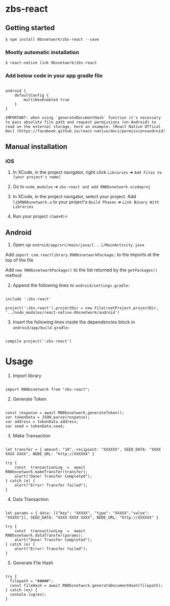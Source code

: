 


# zbs-react



## Getting started



`$ npm install 0bsnetwork/zbs-react --save`



### Mostly automatic installation



`$ react-native link 0bsnetwork/zbs-react`



### Add below code in your app gradle file

```

android {
	defaultConfig {
		multiDexEnabled true
	}
}

```


	IMPORTANT: when using `generateDocumentHash` function it's necessary to pass absolute file path and request permissions (on Android) to read on the external storage, here an example: [React Native Offical Doc] (https://facebook.github.io/react-native/docs/permissionsandroid)
	
	
## Manual installation

### iOS

1. In XCode, in the project navigator, right click `Libraries` ➜ `Add Files to [your project's name]`

2. Go to `node_modules` ➜ `zbs-react and add RN0bsnetwork.xcodeproj`

3. In XCode, in the project navigator, select your project. Add `libRN0bsnetwork.a` to your project's `Build Phases` ➜ `Link Binary With Libraries`

4. Run your project `(Cmd+R)`<

## Android
1. Open up `android/app/src/main/java/[...]/MainActivity.java`

Add `import com.reactlibrary.RN0bsnetworkPackage;` to the imports at the top of the file

Add `new RN0bsnetworkPackage()` to the list returned by the `getPackages()` method


2. Append the following lines to `android/settings.gradle:`

```

include ':zbs-react'

project(':zbs-react').projectDir = new File(rootProject.projectDir, '../node_modules/react-native-0bsnetwork/android')

```


3. Insert the following lines inside the dependencies block in `android/app/build.gradle:`

```

compile project(':zbs-react')

```

# Usage
1. Import library

```

import RN0bsnetwork from "zbs-react";

```

2. Generate Token

```

const response = await RN0bsnetwork.generateToken();
var tokenData = JSON.parse(response);
var address = tokenData.address;
var seed = tokenData.seed;

```

3. Make Transaction

```

let transfer = { amount: "10", recipient: "XXXXXX", SEED_DATA: "XXXX XXXX XXXX", NODE_URL: "http://XXXXXX" }

try {
	const  transactionLog  =  await  RN0bsnetwork.makeTransfer(transfer);
	alert("Done! Transfer Completed");
} catch (e) {
	alert("Error! Transfer failed");
}

```

4. Data Transaction

```

let params = { data: [{"key": "XXXXX", "type": "XXXXX","value": "XXXXX"}], SEED_DATA: "XXXX XXXX XXXX", NODE_URL: "http://XXXXXX" }

try {
	const  transactionLog  =  await  RN0bsnetwork.dataTransfer(params);
	alert("Done! Transfer Completed");
} catch (e) {
	alert("Error! Transfer failed");
}

```

5. Generate File Hash

```

try {
  filepath = "#####";
  const fileHash = await RN0bsnetwork.generateDocumentHash(filepath);
} catch (ex) {
  console.log(ex);
}

```

